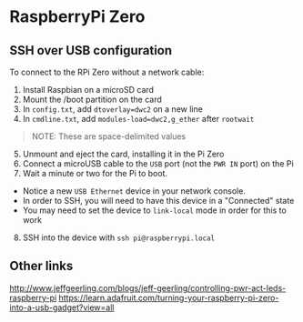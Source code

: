 # RaspberryPi Zero

## SSH over USB configuration

To connect to the RPi Zero without a network cable:

1. Install Raspbian on a microSD card
2. Mount the /boot partition on the card
3. In `config.txt`, add `dtoverlay=dwc2` on a new line
4. In `cmdline.txt`, add `modules-load=dwc2,g_ether` after `rootwait`
  > NOTE: These are space-delimited values
5. Unmount and eject the card, installing it in the Pi Zero
6. Connect a microUSB cable to the `USB` port (not the `PWR IN` port) on the Pi
7. Wait a minute or two for the Pi to boot. 
  - Notice a new `USB Ethernet` device in your network console.
  - In order to SSH, you will need to have this device in a "Connected" state
  - You may need to set the device to `link-local` mode in order for this to work
8. SSH into the device with `ssh pi@raspberrypi.local`

## Other links
http://www.jeffgeerling.com/blogs/jeff-geerling/controlling-pwr-act-leds-raspberry-pi
https://learn.adafruit.com/turning-your-raspberry-pi-zero-into-a-usb-gadget?view=all
